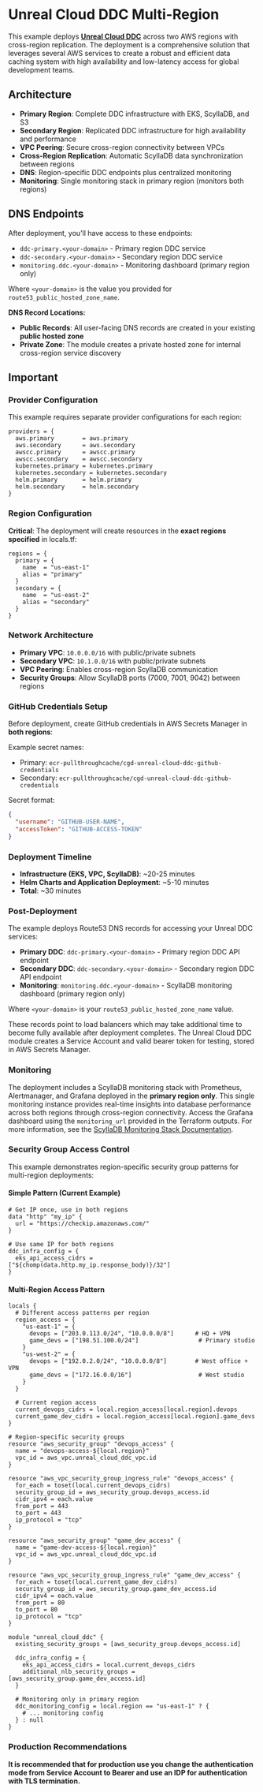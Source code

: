 # Unreal Cloud DDC Multi-Region

This example deploys **[Unreal Cloud DDC](https://github.com/EpicGames/UnrealEngine/tree/release/Engine/Source/Programs/UnrealCloudDDC)** across two AWS regions with cross-region replication. The deployment is a comprehensive solution that leverages several AWS services to create a robust and efficient data caching system with high availability and low-latency access for global development teams.

## Architecture

- **Primary Region**: Complete DDC infrastructure with EKS, ScyllaDB, and S3
- **Secondary Region**: Replicated DDC infrastructure for high availability and performance
- **VPC Peering**: Secure cross-region connectivity between VPCs
- **Cross-Region Replication**: Automatic ScyllaDB data synchronization between regions
- **DNS**: Region-specific DDC endpoints plus centralized monitoring
- **Monitoring**: Single monitoring stack in primary region (monitors both regions)

## DNS Endpoints

After deployment, you'll have access to these endpoints:

- `ddc-primary.<your-domain>` - Primary region DDC service
- `ddc-secondary.<your-domain>` - Secondary region DDC service
- `monitoring.ddc.<your-domain>` - Monitoring dashboard (primary region only)

Where `<your-domain>` is the value you provided for `route53_public_hosted_zone_name`.

**DNS Record Locations:**

- **Public Records**: All user-facing DNS records are created in your existing **public hosted zone**
- **Private Zone**: The module creates a private hosted zone for internal cross-region service discovery

## Important

### Provider Configuration

This example requires separate provider configurations for each region:

```hcl
providers = {
  aws.primary        = aws.primary
  aws.secondary      = aws.secondary
  awscc.primary      = awscc.primary
  awscc.secondary    = awscc.secondary
  kubernetes.primary = kubernetes.primary
  kubernetes.secondary = kubernetes.secondary
  helm.primary       = helm.primary
  helm.secondary     = helm.secondary
}
```

### Region Configuration

**Critical**: The deployment will create resources in the **exact regions specified** in locals.tf:

```hcl
regions = {
  primary = {
    name  = "us-east-1"
    alias = "primary"
  }
  secondary = {
    name  = "us-east-2"
    alias = "secondary"
  }
}
```

### Network Architecture

- **Primary VPC**: `10.0.0.0/16` with public/private subnets
- **Secondary VPC**: `10.1.0.0/16` with public/private subnets
- **VPC Peering**: Enables cross-region ScyllaDB communication
- **Security Groups**: Allow ScyllaDB ports (7000, 7001, 9042) between regions

### GitHub Credentials Setup

Before deployment, create GitHub credentials in AWS Secrets Manager in **both regions**:

Example secret names:

- Primary: `ecr-pullthroughcache/cgd-unreal-cloud-ddc-github-credentials`
- Secondary: `ecr-pullthroughcache/cgd-unreal-cloud-ddc-github-credentials`

Secret format:

```json
{
  "username": "GITHUB-USER-NAME",
  "accessToken": "GITHUB-ACCESS-TOKEN"
}
```

### Deployment Timeline

- **Infrastructure (EKS, VPC, ScyllaDB)**: ~20-25 minutes
- **Helm Charts and Application Deployment**: ~5-10 minutes
- **Total**: ~30 minutes

### Post-Deployment

The example deploys Route53 DNS records for accessing your Unreal DDC services:

- **Primary DDC**: `ddc-primary.<your-domain>` - Primary region DDC API endpoint
- **Secondary DDC**: `ddc-secondary.<your-domain>` - Secondary region DDC API endpoint
- **Monitoring**: `monitoring.ddc.<your-domain>` - ScyllaDB monitoring dashboard (primary region only)

Where `<your-domain>` is your `route53_public_hosted_zone_name` value.

These records point to load balancers which may take additional time to become fully available after deployment completes. The Unreal Cloud DDC module creates a Service Account and valid bearer token for testing, stored in AWS Secrets Manager.

### Monitoring

The deployment includes a ScyllaDB monitoring stack with Prometheus, Alertmanager, and Grafana deployed in the **primary region only**. This single monitoring instance provides real-time insights into database performance across both regions through cross-region connectivity. Access the Grafana dashboard using the `monitoring_url` provided in the Terraform outputs. For more information, see the [ScyllaDB Monitoring Stack Documentation](https://monitoring.docs.scylladb.com/branch-4.10/intro.html).

### Security Group Access Control

This example demonstrates region-specific security group patterns for multi-region deployments:

#### Simple Pattern (Current Example)

```hcl
# Get IP once, use in both regions
data "http" "my_ip" {
  url = "https://checkip.amazonaws.com/"
}

# Use same IP for both regions
ddc_infra_config = {
  eks_api_access_cidrs = ["${chomp(data.http.my_ip.response_body)}/32"]
}
```

#### Multi-Region Access Pattern

```hcl
locals {
  # Different access patterns per region
  region_access = {
    "us-east-1" = {
      devops = ["203.0.113.0/24", "10.0.0.0/8"]      # HQ + VPN
      game_devs = ["198.51.100.0/24"]                 # Primary studio
    }
    "us-west-2" = {
      devops = ["192.0.2.0/24", "10.0.0.0/8"]        # West office + VPN
      game_devs = ["172.16.0.0/16"]                   # West studio
    }
  }

  # Current region access
  current_devops_cidrs = local.region_access[local.region].devops
  current_game_dev_cidrs = local.region_access[local.region].game_devs
}

# Region-specific security groups
resource "aws_security_group" "devops_access" {
  name = "devops-access-${local.region}"
  vpc_id = aws_vpc.unreal_cloud_ddc_vpc.id
}

resource "aws_vpc_security_group_ingress_rule" "devops_access" {
  for_each = toset(local.current_devops_cidrs)
  security_group_id = aws_security_group.devops_access.id
  cidr_ipv4 = each.value
  from_port = 443
  to_port = 443
  ip_protocol = "tcp"
}

resource "aws_security_group" "game_dev_access" {
  name = "game-dev-access-${local.region}"
  vpc_id = aws_vpc.unreal_cloud_ddc_vpc.id
}

resource "aws_vpc_security_group_ingress_rule" "game_dev_access" {
  for_each = toset(local.current_game_dev_cidrs)
  security_group_id = aws_security_group.game_dev_access.id
  cidr_ipv4 = each.value
  from_port = 80
  to_port = 80
  ip_protocol = "tcp"
}

module "unreal_cloud_ddc" {
  existing_security_groups = [aws_security_group.devops_access.id]

  ddc_infra_config = {
    eks_api_access_cidrs = local.current_devops_cidrs
    additional_nlb_security_groups = [aws_security_group.game_dev_access.id]
  }

  # Monitoring only in primary region
  ddc_monitoring_config = local.region == "us-east-1" ? {
    # ... monitoring config
  } : null
}
```

### Production Recommendations

**It is recommended that for production use you change the authentication mode from Service Account to Bearer and use an IDP for authentication with TLS termination.**

<!-- BEGIN_TF_DOCS -->
